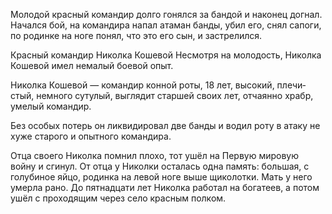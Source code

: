 Молодой красный командир долго гонялся за бандой и наконец догнал. Начался бой, на командира напал атаман банды, убил его, снял сапоги, по родинке на ноге понял, что это его сын, и застрелился.

Красный командир Николка Кошевой
Несмотря на молодость, Николка Кошевой имел немалый боевой опыт.

Николка Кошевой — командир конной роты, 18 лет, высокий, плечи­стый, немного сутулый, выглядит старшей своих лет, отча­янно храбр, умелый командир.

Без особых потерь он ликвидировал две банды и водил роту в атаку не хуже старого и опытного командира.

Отца своего Николка помнил плохо, тот ушёл на Первую мировую войну и сгинул. От отца у Николки осталась одна память: большая, с голубиное яйцо, родинка на левой ноге выше щиколотки. Мать у него умерла рано. До пятнадцати лет Николка работал на богатеев, а потом ушёл с проходящим через село красным полком.
